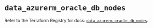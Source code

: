# `data_azurerm_oracle_db_nodes`

Refer to the Terraform Registry for docs: [`data_azurerm_oracle_db_nodes`](https://registry.terraform.io/providers/hashicorp/azurerm/4.9.0/docs/data-sources/oracle_db_nodes).
